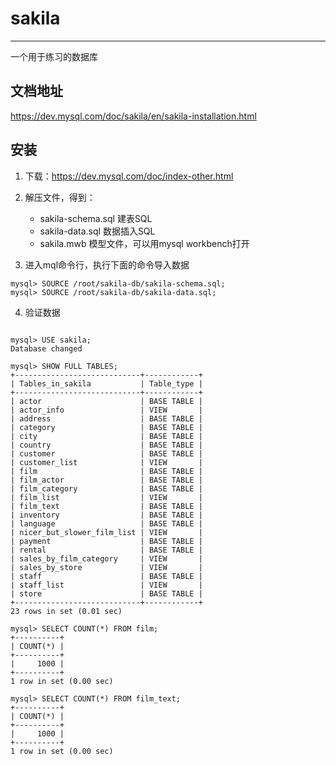 # sakila
---
一个用于练习的数据库

## 文档地址

https://dev.mysql.com/doc/sakila/en/sakila-installation.html

## 安装

1. 下载：https://dev.mysql.com/doc/index-other.html

2. 解压文件，得到：

	* sakila-schema.sql 建表SQL
	* sakila-data.sql 数据插入SQL
	* sakila.mwb 模型文件，可以用mysql workbench打开

3. 进入mql命令行，执行下面的命令导入数据

```shell
mysql> SOURCE /root/sakila-db/sakila-schema.sql;
mysql> SOURCE /root/sakila-db/sakila-data.sql;

```

4. 验证数据

```shell

mysql> USE sakila;
Database changed

mysql> SHOW FULL TABLES;
+----------------------------+------------+
| Tables_in_sakila           | Table_type |
+----------------------------+------------+
| actor                      | BASE TABLE |
| actor_info                 | VIEW       |
| address                    | BASE TABLE |
| category                   | BASE TABLE |
| city                       | BASE TABLE |
| country                    | BASE TABLE |
| customer                   | BASE TABLE |
| customer_list              | VIEW       |
| film                       | BASE TABLE |
| film_actor                 | BASE TABLE |
| film_category              | BASE TABLE |
| film_list                  | VIEW       |
| film_text                  | BASE TABLE |
| inventory                  | BASE TABLE |
| language                   | BASE TABLE |
| nicer_but_slower_film_list | VIEW       |
| payment                    | BASE TABLE |
| rental                     | BASE TABLE |
| sales_by_film_category     | VIEW       |
| sales_by_store             | VIEW       |
| staff                      | BASE TABLE |
| staff_list                 | VIEW       |
| store                      | BASE TABLE |
+----------------------------+------------+
23 rows in set (0.01 sec)

mysql> SELECT COUNT(*) FROM film;
+----------+
| COUNT(*) |
+----------+
|     1000 |
+----------+
1 row in set (0.00 sec)

mysql> SELECT COUNT(*) FROM film_text;
+----------+
| COUNT(*) |
+----------+
|     1000 |
+----------+
1 row in set (0.00 sec)

```